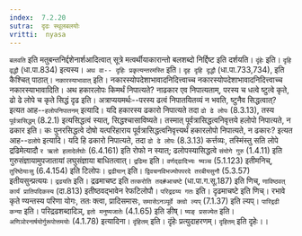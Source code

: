 ```yaml
---
index:  7.2.20
sutra:  दृढः स्थूलबलयोः
vritti:  nyasa
---
```


`बलवति` इति मतुबन्तनिर्द्दशेनार्शआदित्वात् सूत्रे मत्वर्थीयाकारान्तो बलशब्दो निर्द्दिष्ट इति दर्शयति। `दृंहेः` इति। `दृहि वृद्धौ` (धा.पा.834) इत्यस्य। `अथ वा-- दृहिः प्रकृत्यन्तरमस्ति` इति। `दृह दृहि दृद्धौ` (धा.पा.733,734), इति कैश्चित् पाठात्। `नकारस्याभावात्` इति। नकारस्योपदेशाभावादनिदित्त्वाच्च नकारस्योपदेशाभावादनिदित्त्वाच्च नकारस्याभावादिति।
अथ हकारलोपः किमर्थं निपात्यते? नाढकार एव निपात्यताम्, परस्य च धत्वे ष्टुत्वे कृते, ढो ढे लोपे च कृते सिद्धं दृढ इति। अत्राप्ययमर्थः--परस्य ढत्वं निपातयितव्यं न भवति, ष्टुनैव सिद्धत्वात्? इत्यत आह--`हलोपनिपातनम्` इत्यादि। यदि हकारस्य ढकारो निपात्यते तदा `ढो ढे लोपः` (8.3.13), तस्य `पूर्वत्रासिद्धम्` (8.2.1) इत्यसिद्धत्वं स्यात्, सिद्धश्चासाविष्यते। तस्मात् पूर्वत्रासिद्धत्वनिवृत्तये हलोपो निपात्यते, न ढकार इति। कः पुनरसिद्धत्वे दोषो यत्परिहाराय पूर्वत्रासिद्धत्वनिवृत्त्यर्थं हकारलोपो निपात्यते, न ढकारः? इत्यत आह--`ढलोपे` इत्यादि। यदि हि ढकारो निपात्यते, तदा `ढो ढे लोपः` (8.3.13) कर्त्तव्यः, तस्मिंस्तु सति लोपे द्रढिमेत्यादौ `र ऋतो हलादेर्लघोः` (6.4.161) इति रोफो न स्यात्; ढलोपस्यासिद्धत्वे `संयोगे गुरु` (1.4.11) इति गुरुसंज्ञायामुपजातायां लघुसंज्ञाया बाधितत्वात्। `द्रढिमा` इति। `वर्णद्ढादिभ्यः ष्यञ्च` (5.1.123) इतीमनिच्, `तुरिष्ठेयाःसु` (6.4.154) इति टिलोपः। `द्रढीयान्` इति। `द्विवचनविभज्योपपरदे तरबीयसुनौ` (5.3.57) इतीयसुन्प्रत्ययः। `द्रढयति` इति। द्रढमाचष्ट इति `तत्करोति तद#आचष्टे` (धा.पा.ग.सू.187) इति णिच्, `णाविष्ठवत् कार्यं प्रातिपदिकस्य` (दा.813) इतीष्ठवद्भावेन रेफटिलोपौ। `परिद्रढय्य गतः` इति। दृढमाचष्टे इति णिच्। रभावे कृते ण्यन्तस्य परिणा योगः, ततः क्त्वा, प्रादिसमासः, `समासेऽनञ्पूर्वे क्त्वो ल्यप्` (7.1.37) इति ल्यप्। `पारिद्रढी कन्या` इति। परिद्रढशब्दादिञ्, `इतो मनुष्यजातेः` (4.1.65) इति ङीष्। `ष्यङ् प्रसज्येत` इति। `अणिञोरनार्षयोर्गुरूपोत्तमयोः` (4.1.78) इत्यादिना।
`दृंहितम्` इति। दृंहेः प्रत्युदाहरणम्। `दृहितम्` इति दृहेः।।

